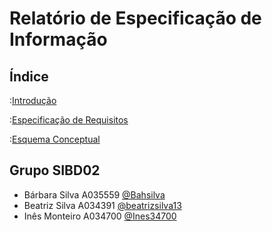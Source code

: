 # Relatório de Especificação de Informação 

## Índice

:[Introdução](https://github.com/SIBD02-TCM-2022/Livraria/blob/main/rei01.md)

:[Especificação de Requisitos](https://github.com/SIBD02-TCM-2022/Livraria/blob/main/rei02.md)

:[Esquema Conceptual](https://github.com/SIBD02-TCM-2022/Livraria/blob/main/rei03.md)

## Grupo SIBD02

- Bárbara Silva A035559 [@Bahsilva](https://github.com/Bahsilva)
- Beatriz Silva A034391 [@beatrizsilva13](https://github.com/beatrizsilva13)
- Inês Monteiro A034700 [@Ines34700](https://github.com/Ines34700)

